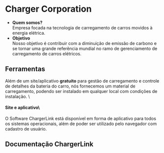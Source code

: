 # Charger Corporation
- **Quem somos?**\
Empresa focada na tecnologia de carregamento de carros movidos à energia elétrica\.
- **Objetivo**\
Nosso objetivo é contribuir com a diminuição de emissão de carbono e se tornar uma grande referência mundial no ramo de gerenciamento de carregamento de carros elétricos.
## Ferramentas
Além de um site/aplicativo **gratuito** para gestão de carregamento e controle de detalhes da bateria do carro, nós fornecemos um material de carregamento, podendo ser instalado em qualquer local com condições de instalação\. 
\
#### Site e aplicativo\
O Software ChargerLink está disponível em forma de aplicativo para todos os sistemas operacionais, além de poder ser utilizado pelo navegador com cadastro de usuário.
## Documentação ChargerLink

